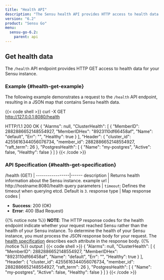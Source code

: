 ```yaml
---
title: "Health API"
description: "The Sensu health API provides HTTP access to health data for your Sensu instance. This reference includes examples for retrieving health information about your Sensu instance. Read on for the full reference."
version: "6.2"
product: "Sensu Go"
menu:
  sensu-go-6.2:
    parent: api
---
```


## Get health data

The `/health` API endpoint provides HTTP GET access to health data for your Sensu instance.

### Example {#health-get-example}

The following example demonstrates a request to the `/health` API endpoint, resulting in a JSON map that contains Sensu health data.

{{< code shell >}}
curl -X GET \
http://127.0.0.1:8080/health

HTTP/1.1 200 OK
{
  "Alarms": null,
  "ClusterHealth": [
    {
      "MemberID": 2882886652148554927,
      "MemberIDHex": "8923110df66458af",
      "Name": "default",
      "Err": "",
      "Healthy": true
    }
  ],
  "Header": {
    "cluster_id": 4255616344056076734,
    "member_id": 2882886652148554927,
    "raft_term": 26
  },
  "PostgresHealth": [
    {
      "Name": "my-postgres",
      "Active": false,
      "Healthy": false
    }
  ]
}
{{< /code >}}

### API Specification {#health-get-specification}

/health (GET)    | 
-----------------|------
description      | Returns health information about the Sensu instance.
example url      | http://hostname:8080/health
query parameters | `timeout`: Defines the timeout when querying etcd. Default is `3`.
response type    | Map
response codes   | <ul><li>**Success**: 200 (OK)</li><li>**Error**: 400 (Bad Request)</li></ul>{{% notice note %}}
**NOTE**: The HTTP response codes for the health endpoint indicate whether your request reached Sensu rather than the health of your Sensu instance.
To determine the health of your Sensu instance, you must process the JSON response body for your request.
The [health specification](../../operations/monitor-sensu/health/#health-specification) describes each attribute in the response body.
{{% /notice %}}
output           | {{< code shell >}}
{
  "Alarms": null,
  "ClusterHealth": [
    {
      "MemberID": 2882886652148554927,
      "MemberIDHex": "8923110df66458af",
      "Name": "default",
      "Err": "",
      "Healthy": true
    }
  ],
  "Header": {
    "cluster_id": 4255616344056076734,
    "member_id": 2882886652148554927,
    "raft_term": 26
  },
  "PostgresHealth": [
    {
      "Name": "my-postgres",
      "Active": false,
      "Healthy": false
    }
  ]
}
{{< /code >}}
